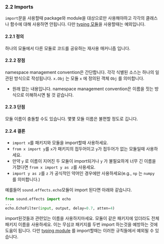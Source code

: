 <a id="s2.2-imports"></a>
<a id="imports"></a>
### 2.2 Imports

`import`문을 사용할때 package와 module을 대상으로만 사용해야하고 각각의 클래스나 함수에 대해 사용하면 안됩니다.
다만 [typing 모듈](#typing-imports)을 사용할때는 예외입니다. 
<a id="s2.2.1-definition"></a>
#### 2.2.1 정의

하나의 모듈에서 다른 모듈로 코드를 공유하는 재사용 매커니즘 입니다.

<a id="s2.2.2-pros"></a>
#### 2.2.2 장점

namespace management convention은 간단합니다. 각각 식별된 소스는 하나의 일관된 방식으로 작성됩니다.
`x.Obj` 는 모듈 `x` 에 정의된 객체 `Obj` 를 의미합니다.

- 원래 없는 내용입니다. namespace management convention은 이름을 짓는 방식으로 이해하시면 될 것 같습니다.
<a id="s2.2.3-cons"></a>
#### 2.2.3 단점

모듈 이름이 충돌할 수도 있습니다. 몇몇 모듈 이름은 불편할 정도로 깁니다.
<a id="s2.2.4-decision"></a>
#### 2.2.4 결론

* `import x`를 패키지와 모듈을 import할때 사용하세요.
* `from x import y`를 `x`가 패키지의 접두어이고 `y`가 접두어가 없는 모듈일때 사용하세요.
* 만약 `y` 로 이름이 지어진 두 모듈이 import되거나 `y` 가 불필요하게 너무 긴 이름을 가졌다면 `from x import y as z`를 사용세요.
* `import y as z`를 `z` 가 공식적인 약어인 경우에만 사용하세요(e.g., `np` 는 `numpy` 를 의미합니다.)

예를들어 `sound.effects.echo`모듈이 import 된다면 아래와 같습니다.
```python
from sound.effects import echo
...
echo.EchoFilter(input, output, delay=0.7, atten=4)
```

import된것들과 관련있는 이름을 사용하지마세요. 모듈이 같은 패키지에 있더라도 전체 패키지 이름을 사용하세요.
이는 무심코 패키지를 두번 import 하는것을 예방하는 것에 도움이 됩니다.
다만 [typing module](#typing-imports) 를 import할때는 이러한 규칙들에서 예외될 수 있습니다.
